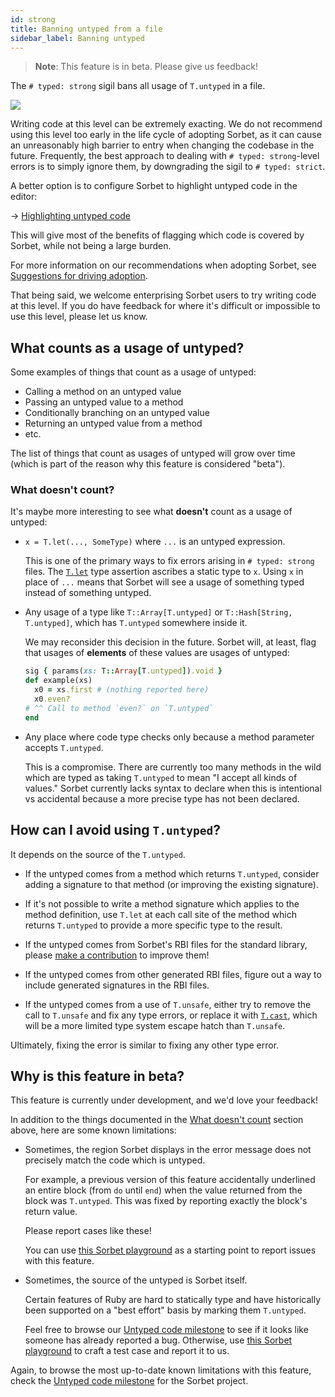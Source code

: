 ```yaml
---
id: strong
title: Banning untyped from a file
sidebar_label: Banning untyped
---
```


> **Note**: This feature is in beta. Please give us feedback!

The `# typed: strong` sigil bans all usage of `T.untyped` in a file.

![](/img/strong.png)

Writing code at this level can be extremely exacting. We do not recommend using
this level too early in the life cycle of adopting Sorbet, as it can cause an
unreasonably high barrier to entry when changing the codebase in the future.
Frequently, the best approach to dealing with `# typed: strong`-level errors is
to simply ignore them, by downgrading the sigil to `# typed: strict`.

A better option is to configure Sorbet to highlight untyped code in the editor:

→ [Highlighting untyped code](highlight-untyped.md)

This will give most of the benefits of flagging which code is covered by Sorbet,
while not being a large burden.

For more information on our recommendations when adopting Sorbet, see
[Suggestions for driving adoption](metrics.md#suggestions-for-driving-adoption).

That being said, we welcome enterprising Sorbet users to try writing code at
this level. If you do have feedback for where it's difficult or impossible to
use this level, please let us know.

## What counts as a usage of untyped?

Some examples of things that count as a usage of untyped:

- Calling a method on an untyped value
- Passing an untyped value to a method
- Conditionally branching on an untyped value
- Returning an untyped value from a method
- etc.

The list of things that count as usages of untyped will grow over time (which is
part of the reason why this feature is considered "beta").

### What doesn't count?

It's maybe more interesting to see what **doesn't** count as a usage of untyped:

- `x = T.let(..., SomeType)` where `...` is an untyped expression.

  This is one of the primary ways to fix errors arising in `# typed: strong`
  files. The [`T.let`](type-assertions.md) type assertion ascribes a static type
  to `x`. Using `x` in place of `...` means that Sorbet will see a usage of
  something typed instead of something untyped.

- Any usage of a type like `T::Array[T.untyped]` or
  `T::Hash[String, T.untyped]`, which has `T.untyped` somewhere inside it.

  We may reconsider this decision in the future. Sorbet will, at least, flag
  that usages of **elements** of these values are usages of untyped:

  ```ruby
  sig { params(xs: T::Array[T.untyped]).void }
  def example(xs)
    x0 = xs.first # (nothing reported here)
    x0.even?
  # ^^ Call to method `even?` on `T.untyped`
  end
  ```

- Any place where code type checks only because a method parameter accepts
  `T.untyped`.

  This is a compromise. There are currently too many methods in the wild which
  are typed as taking `T.untyped` to mean "I accept all kinds of values." Sorbet
  currently lacks syntax to declare when this is intentional vs accidental
  because a more precise type has not been declared.

## How can I avoid using `T.untyped`?

It depends on the source of the `T.untyped`.

- If the untyped comes from a method which returns `T.untyped`, consider adding
  a signature to that method (or improving the existing signature).

- If it's not possible to write a method signature which applies to the method
  definition, use `T.let` at each call site of the method which returns
  `T.untyped` to provide a more specific type to the result.

- If the untyped comes from Sorbet's RBI files for the standard library, please
  [make a contribution](faq.md#it-looks-like-sorbets-types-for-the-stdlib-are-wrong)
  to improve them!

- If the untyped comes from other generated RBI files, figure out a way to
  include generated signatures in the RBI files.

- If the untyped comes from a use of `T.unsafe`, either try to remove the call
  to `T.unsafe` and fix any type errors, or replace it with [`T.cast`], which
  will be a more limited type system escape hatch than `T.unsafe`.

Ultimately, fixing the error is similar to fixing any other type error.

[`t.cast`]: type-assertions.md#tcast

## Why is this feature in beta?

This feature is currently under development, and we'd love your feedback!

In addition to the things documented in the
[What doesn't count](#what-doesnt-count) section above, here are some known
limitations:

- Sometimes, the region Sorbet displays in the error message does not precisely
  match the code which is untyped.

  For example, a previous version of this feature accidentally underlined an
  entire block (from `do` until `end`) when the value returned from the block
  was `T.untyped`. This was fixed by reporting exactly the block's return value.

  Please report cases like these!

  You can use [this Sorbet playground] as a starting point to report issues with
  this feature.

- Sometimes, the source of the untyped is Sorbet itself.

  Certain features of Ruby are hard to statically type and have historically
  been supported on a "best effort" basis by marking them `T.untyped`.

  Feel free to browse our [Untyped code milestone] to see if it looks like
  someone has already reported a bug. Otherwise, use [this Sorbet playground] to
  craft a test case and report it to us.

Again, to browse the most up-to-date known limitations with this feature, check
the [Untyped code milestone] for the Sorbet project.

[this sorbet playground]:
  https://sorbet.run/#%23%20typed%3A%20strong%0A%23%20To%20report%20an%20issue%2C%20click%20%22Examples%20%E2%98%B0%20%3E%20Create%20issue%20with%20example%22%0A%0AT.unsafe%28nil%29.foo
[this faq entry]: faq#it-looks-like-sorbets-types-for-the-stdlib-are-wrong
[untyped code milestone]: https://github.com/sorbet/sorbet/milestone/20
